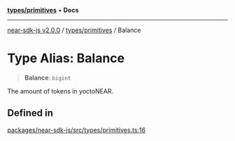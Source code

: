 [**types/primitives**](../README.md) • **Docs**

***

[near-sdk-js v2.0.0](../../../packages.md) / [types/primitives](../README.md) / Balance

# Type Alias: Balance

> **Balance**: `bigint`

The amount of tokens in yoctoNEAR.

## Defined in

[packages/near-sdk-js/src/types/primitives.ts:16](https://github.com/dim-daskalov/near-sdk-js/blob/8b4bf28d95f283732af5cb570c813f27cd93f7e4/packages/near-sdk-js/src/types/primitives.ts#L16)
